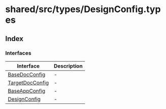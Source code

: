 # shared/src/types/DesignConfig.types

## Index

### Interfaces

| Interface | Description |
| ------ | ------ |
| [BaseDocConfig](interfaces/base-doc-config.md) | - |
| [TargetDocConfig](interfaces/target-doc-config.md) | - |
| [BaseAppConfig](interfaces/base-app-config.md) | - |
| [DesignConfig](interfaces/design-config.md) | - |
